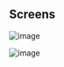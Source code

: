 ## Screens
![image](https://user-images.githubusercontent.com/69528988/156338338-3c8ec6a6-d7d3-4752-91d4-7fed5b7712e3.png)

![image](https://user-images.githubusercontent.com/69528988/156338359-5d271def-34cf-4f98-b565-367f711f4bc1.png)

